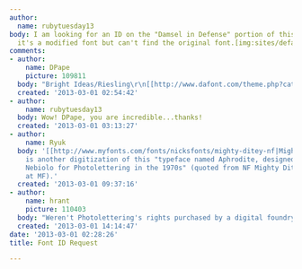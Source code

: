 ```yaml
---
author:
  name: rubytuesday13
body: I am looking for an ID on the "Damsel in Defense" portion of this. I believe
  it's a modified font but can't find the original font.[img:sites/default/files/old-images/damselpro-color-print_6275.jpg]
comments:
- author:
    name: DPape
    picture: 109811
  body: "Bright Ideas/Riesling\r\n[[http://www.dafont.com/theme.php?cat=115]][img:sites/default/files/old-images/damsel1_6096.jpg]"
  created: '2013-03-01 02:54:42'
- author:
    name: rubytuesday13
  body: Wow! DPape, you are incredible...thanks!
  created: '2013-03-01 03:13:27'
- author:
    name: Ryuk
  body: '[[http://www.myfonts.com/fonts/nicksfonts/mighty-ditey-nf|Mighty Ditey]]
    is another digitization of this "typeface named Aphrodite, designed by Richard
    Nebiolo for Photolettering in the 1970s" (quoted from NF Mighty Ditey description
    at MF).'
  created: '2013-03-01 09:37:16'
- author:
    name: hrant
    picture: 110403
  body: "Weren't Photolettering's rights purchased by a digital foundry recently?\r\n\r\nhhp\r\n"
  created: '2013-03-01 14:14:47'
date: '2013-03-01 02:28:26'
title: Font ID Request

---
```

